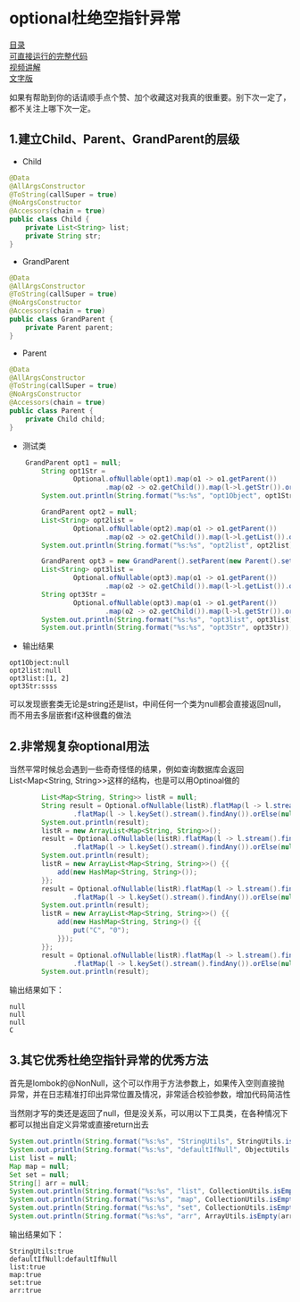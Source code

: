 # optional杜绝空指针异常
[目录](https://github.com/edanlx/SealBook/blob/master/catalog.md)  
[可直接运行的完整代码](https://github.com/edanlx/TechingCode/tree/master/demoGrace/src/main/java/com/example/demo/lesson/grace/optional)  
[视频讲解](https://www.bilibili.com/video/BV1oy4y1r7r1/)   
[文字版](https://github.com/edanlx/SealBook/blob/master/graceCode/optional.md)

如果有帮助到你的话请顺手点个赞、加个收藏这对我真的很重要。别下次一定了，都不关注上哪下次一定。

## 1.建立Child、Parent、GrandParent的层级

* Child

```java
@Data
@AllArgsConstructor
@ToString(callSuper = true)
@NoArgsConstructor
@Accessors(chain = true)
public class Child {
    private List<String> list;
    private String str;
}
```

* GrandParent
```java
@Data
@AllArgsConstructor
@ToString(callSuper = true)
@NoArgsConstructor
@Accessors(chain = true)
public class GrandParent {
    private Parent parent;
}
```

* Parent
```java
@Data
@AllArgsConstructor
@ToString(callSuper = true)
@NoArgsConstructor
@Accessors(chain = true)
public class Parent {
    private Child child;
}

```
* 测试类
```java
	GrandParent opt1 = null;
        String opt1Str =
                Optional.ofNullable(opt1).map(o1 -> o1.getParent())
                        .map(o2 -> o2.getChild()).map(l->l.getStr()).orElse(null);
        System.out.println(String.format("%s:%s", "opt1Object", opt1Str));

        GrandParent opt2 = null;
        List<String> opt2list =
                Optional.ofNullable(opt2).map(o1 -> o1.getParent())
                        .map(o2 -> o2.getChild()).map(l->l.getList()).orElse(null);
        System.out.println(String.format("%s:%s", "opt2list", opt2list));

        GrandParent opt3 = new GrandParent().setParent(new Parent().setChild(new Child().setStr("ssss").setList(Stream.of("1", "2").collect(Collectors.toList()))));
        List<String> opt3list =
                Optional.ofNullable(opt3).map(o1 -> o1.getParent())
                        .map(o2 -> o2.getChild()).map(l->l.getList()).orElse(null);
        String opt3Str =
                Optional.ofNullable(opt3).map(o1 -> o1.getParent())
                        .map(o2 -> o2.getChild()).map(l->l.getStr()).orElse(null);
        System.out.println(String.format("%s:%s", "opt3list", opt3list));
        System.out.println(String.format("%s:%s", "opt3Str", opt3Str));
```

* 输出结果
```
opt1Object:null
opt2list:null
opt3list:[1, 2]
opt3Str:ssss
```
可以发现嵌套类无论是string还是list，中间任何一个类为null都会直接返回null，而不用去多层嵌套if这种很蠢的做法

## 2.非常规复杂optional用法
当然平常时候总会遇到一些奇奇怪怪的结果，例如查询数据库会返回List<Map<String, String>>这样的结构，也是可以用Optinoal做的
```java
        List<Map<String, String>> listR = null;
        String result = Optional.ofNullable(listR).flatMap(l -> l.stream().findAny())
                .flatMap(l -> l.keySet().stream().findAny()).orElse(null);
        System.out.println(result);
        listR = new ArrayList<Map<String, String>>();
        result = Optional.ofNullable(listR).flatMap(l -> l.stream().findAny())
                .flatMap(l -> l.keySet().stream().findAny()).orElse(null);
        System.out.println(result);
        listR = new ArrayList<Map<String, String>>() {{
            add(new HashMap<String, String>());
        }};
        result = Optional.ofNullable(listR).flatMap(l -> l.stream().findAny())
                .flatMap(l -> l.keySet().stream().findAny()).orElse(null);
        System.out.println(result);
        listR = new ArrayList<Map<String, String>>() {{
            add(new HashMap<String, String>() {{
                put("C", "0");
            }});
        }};
        result = Optional.ofNullable(listR).flatMap(l -> l.stream().findAny())
                .flatMap(l -> l.keySet().stream().findAny()).orElse(null);
        System.out.println(result);
```
输出结果如下：
```
null
null
null
C
```
## 3.其它优秀杜绝空指针异常的优秀方法
首先是lombok的@NonNull，这个可以作用于方法参数上，如果传入空则直接抛异常，并在日志精准打印出异常位置及情况，非常适合校验参数，增加代码简洁性

当然刚才写的类还是返回了null，但是没关系，可以用以下工具类，在各种情况下都可以抛出自定义异常或直接return出去
```java
System.out.println(String.format("%s:%s", "StringUtils", StringUtils.isBlank(null)));
System.out.println(String.format("%s:%s", "defaultIfNull", ObjectUtils.defaultIfNull(null, "defaultIfNull")));
List list = null;
Map map = null;
Set set = null;
String[] arr = null;
System.out.println(String.format("%s:%s", "list", CollectionUtils.isEmpty(list)));
System.out.println(String.format("%s:%s", "map", CollectionUtils.isEmpty(map)));
System.out.println(String.format("%s:%s", "set", CollectionUtils.isEmpty(set)));
System.out.println(String.format("%s:%s", "arr", ArrayUtils.isEmpty(arr)));
```

输出结果如下：
```
StringUtils:true
defaultIfNull:defaultIfNull
list:true
map:true
set:true
arr:true
```
